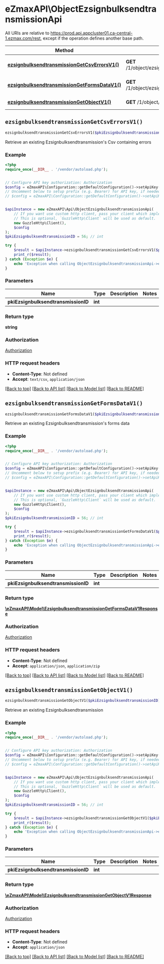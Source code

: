 # eZmaxAPI\ObjectEzsignbulksendtransmissionApi

All URIs are relative to https://prod.api.appcluster01.ca-central-1.ezmax.com/rest, except if the operation defines another base path.

| Method | HTTP request | Description |
| ------------- | ------------- | ------------- |
| [**ezsignbulksendtransmissionGetCsvErrorsV1()**](ObjectEzsignbulksendtransmissionApi.md#ezsignbulksendtransmissionGetCsvErrorsV1) | **GET** /1/object/ezsignbulksendtransmission/{pkiEzsignbulksendtransmissionID}/getCsvErrors | Retrieve an existing Ezsignbulksendtransmission&#39;s Csv containing errors |
| [**ezsignbulksendtransmissionGetFormsDataV1()**](ObjectEzsignbulksendtransmissionApi.md#ezsignbulksendtransmissionGetFormsDataV1) | **GET** /1/object/ezsignbulksendtransmission/{pkiEzsignbulksendtransmissionID}/getFormsData | Retrieve an existing Ezsignbulksendtransmission&#39;s forms data |
| [**ezsignbulksendtransmissionGetObjectV1()**](ObjectEzsignbulksendtransmissionApi.md#ezsignbulksendtransmissionGetObjectV1) | **GET** /1/object/ezsignbulksendtransmission/{pkiEzsignbulksendtransmissionID} | Retrieve an existing Ezsignbulksendtransmission |


## `ezsignbulksendtransmissionGetCsvErrorsV1()`

```php
ezsignbulksendtransmissionGetCsvErrorsV1($pkiEzsignbulksendtransmissionID): string
```

Retrieve an existing Ezsignbulksendtransmission's Csv containing errors



### Example

```php
<?php
require_once(__DIR__ . '/vendor/autoload.php');


// Configure API key authorization: Authorization
$config = eZmaxAPI\Configuration::getDefaultConfiguration()->setApiKey('Authorization', 'YOUR_API_KEY');
// Uncomment below to setup prefix (e.g. Bearer) for API key, if needed
// $config = eZmaxAPI\Configuration::getDefaultConfiguration()->setApiKeyPrefix('Authorization', 'Bearer');


$apiInstance = new eZmaxAPI\Api\ObjectEzsignbulksendtransmissionApi(
    // If you want use custom http client, pass your client which implements `GuzzleHttp\ClientInterface`.
    // This is optional, `GuzzleHttp\Client` will be used as default.
    new GuzzleHttp\Client(),
    $config
);
$pkiEzsignbulksendtransmissionID = 56; // int

try {
    $result = $apiInstance->ezsignbulksendtransmissionGetCsvErrorsV1($pkiEzsignbulksendtransmissionID);
    print_r($result);
} catch (Exception $e) {
    echo 'Exception when calling ObjectEzsignbulksendtransmissionApi->ezsignbulksendtransmissionGetCsvErrorsV1: ', $e->getMessage(), PHP_EOL;
}
```

### Parameters

| Name | Type | Description  | Notes |
| ------------- | ------------- | ------------- | ------------- |
| **pkiEzsignbulksendtransmissionID** | **int**|  | |

### Return type

**string**

### Authorization

[Authorization](../../README.md#Authorization)

### HTTP request headers

- **Content-Type**: Not defined
- **Accept**: `text/csv`, `application/json`

[[Back to top]](#) [[Back to API list]](../../README.md#endpoints)
[[Back to Model list]](../../README.md#models)
[[Back to README]](../../README.md)

## `ezsignbulksendtransmissionGetFormsDataV1()`

```php
ezsignbulksendtransmissionGetFormsDataV1($pkiEzsignbulksendtransmissionID): \eZmaxAPI\Model\EzsignbulksendtransmissionGetFormsDataV1Response
```

Retrieve an existing Ezsignbulksendtransmission's forms data



### Example

```php
<?php
require_once(__DIR__ . '/vendor/autoload.php');


// Configure API key authorization: Authorization
$config = eZmaxAPI\Configuration::getDefaultConfiguration()->setApiKey('Authorization', 'YOUR_API_KEY');
// Uncomment below to setup prefix (e.g. Bearer) for API key, if needed
// $config = eZmaxAPI\Configuration::getDefaultConfiguration()->setApiKeyPrefix('Authorization', 'Bearer');


$apiInstance = new eZmaxAPI\Api\ObjectEzsignbulksendtransmissionApi(
    // If you want use custom http client, pass your client which implements `GuzzleHttp\ClientInterface`.
    // This is optional, `GuzzleHttp\Client` will be used as default.
    new GuzzleHttp\Client(),
    $config
);
$pkiEzsignbulksendtransmissionID = 56; // int

try {
    $result = $apiInstance->ezsignbulksendtransmissionGetFormsDataV1($pkiEzsignbulksendtransmissionID);
    print_r($result);
} catch (Exception $e) {
    echo 'Exception when calling ObjectEzsignbulksendtransmissionApi->ezsignbulksendtransmissionGetFormsDataV1: ', $e->getMessage(), PHP_EOL;
}
```

### Parameters

| Name | Type | Description  | Notes |
| ------------- | ------------- | ------------- | ------------- |
| **pkiEzsignbulksendtransmissionID** | **int**|  | |

### Return type

[**\eZmaxAPI\Model\EzsignbulksendtransmissionGetFormsDataV1Response**](../Model/EzsignbulksendtransmissionGetFormsDataV1Response.md)

### Authorization

[Authorization](../../README.md#Authorization)

### HTTP request headers

- **Content-Type**: Not defined
- **Accept**: `application/json`, `application/zip`

[[Back to top]](#) [[Back to API list]](../../README.md#endpoints)
[[Back to Model list]](../../README.md#models)
[[Back to README]](../../README.md)

## `ezsignbulksendtransmissionGetObjectV1()`

```php
ezsignbulksendtransmissionGetObjectV1($pkiEzsignbulksendtransmissionID): \eZmaxAPI\Model\EzsignbulksendtransmissionGetObjectV1Response
```

Retrieve an existing Ezsignbulksendtransmission



### Example

```php
<?php
require_once(__DIR__ . '/vendor/autoload.php');


// Configure API key authorization: Authorization
$config = eZmaxAPI\Configuration::getDefaultConfiguration()->setApiKey('Authorization', 'YOUR_API_KEY');
// Uncomment below to setup prefix (e.g. Bearer) for API key, if needed
// $config = eZmaxAPI\Configuration::getDefaultConfiguration()->setApiKeyPrefix('Authorization', 'Bearer');


$apiInstance = new eZmaxAPI\Api\ObjectEzsignbulksendtransmissionApi(
    // If you want use custom http client, pass your client which implements `GuzzleHttp\ClientInterface`.
    // This is optional, `GuzzleHttp\Client` will be used as default.
    new GuzzleHttp\Client(),
    $config
);
$pkiEzsignbulksendtransmissionID = 56; // int

try {
    $result = $apiInstance->ezsignbulksendtransmissionGetObjectV1($pkiEzsignbulksendtransmissionID);
    print_r($result);
} catch (Exception $e) {
    echo 'Exception when calling ObjectEzsignbulksendtransmissionApi->ezsignbulksendtransmissionGetObjectV1: ', $e->getMessage(), PHP_EOL;
}
```

### Parameters

| Name | Type | Description  | Notes |
| ------------- | ------------- | ------------- | ------------- |
| **pkiEzsignbulksendtransmissionID** | **int**|  | |

### Return type

[**\eZmaxAPI\Model\EzsignbulksendtransmissionGetObjectV1Response**](../Model/EzsignbulksendtransmissionGetObjectV1Response.md)

### Authorization

[Authorization](../../README.md#Authorization)

### HTTP request headers

- **Content-Type**: Not defined
- **Accept**: `application/json`

[[Back to top]](#) [[Back to API list]](../../README.md#endpoints)
[[Back to Model list]](../../README.md#models)
[[Back to README]](../../README.md)
